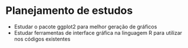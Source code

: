 # Planejamento de estudos

- Estudar o pacote ggplot2 para melhor geração de gráficos 
- Estudar ferramentas de interface gráfica na linguagem R para utilizar nos códigos existentes